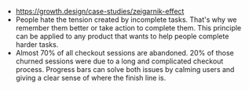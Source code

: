 - https://growth.design/case-studies/zeigarnik-effect
- People hate the tension created by incomplete tasks. That's why we remember them better or take action to complete them. This principle can be applied to any product that wants to help people complete harder tasks.
- Almost 70% of all checkout sessions are abandoned. 20% of those churned sessions were due to a long and complicated checkout process. Progress bars can solve both issues by calming users and giving a clear sense of where the finish line is.